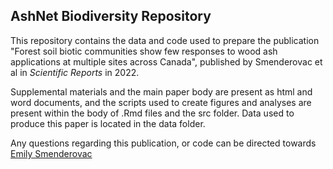## AshNet Biodiversity Repository

This repository contains the data and code used to prepare the publication "Forest soil biotic communities show few responses to wood ash applications at multiple sites across Canada", published by Smenderovac et al in *Scientific Reports* in 2022. 

Supplemental materials and the main paper body are present as html and word documents, and the scripts used to create figures and analyses are present within the body of .Rmd files and the src folder. Data used to produce this paper is located in the data folder.

Any questions regarding this publication, or code can be directed towards [Emily Smenderovac](mailto:emily.smenderovac@nrcan-rncan.gc.ca) 
